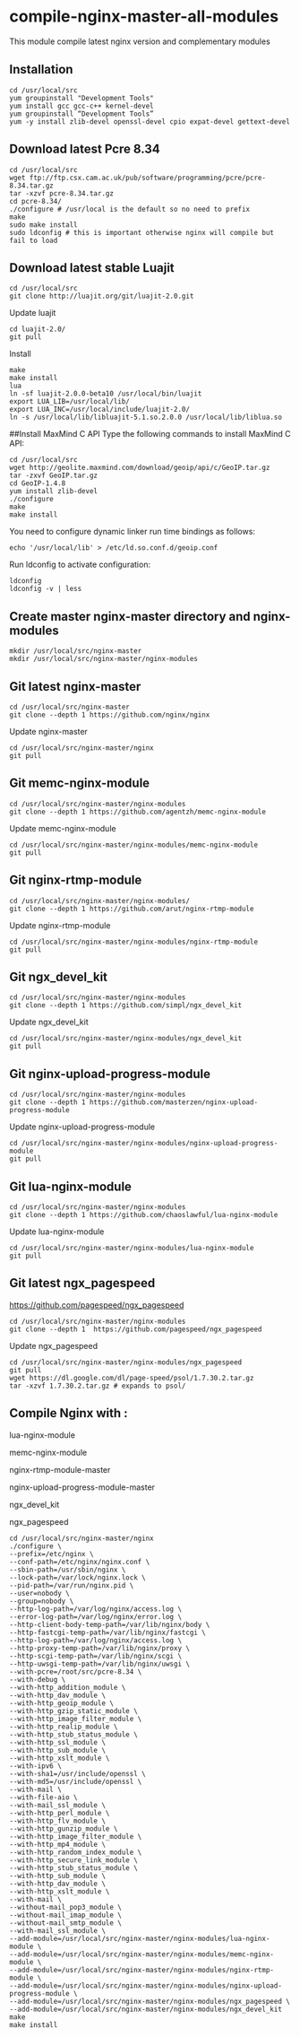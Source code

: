 compile-nginx-master-all-modules
================================

This module compile latest nginx version and complementary modules


## Installation

    cd /usr/local/src
    yum groupinstall "Development Tools"
    yum install gcc gcc-c++ kernel-devel
    yum groupinstall “Development Tools”
    yum -y install zlib-devel openssl-devel cpio expat-devel gettext-devel
    
## Download latest Pcre 8.34

    cd /usr/local/src
    wget ftp://ftp.csx.cam.ac.uk/pub/software/programming/pcre/pcre-8.34.tar.gz
    tar -xzvf pcre-8.34.tar.gz
    cd pcre-8.34/
    ./configure # /usr/local is the default so no need to prefix
    make
    sudo make install
    sudo ldconfig # this is important otherwise nginx will compile but fail to load
    
## Download latest stable Luajit

    cd /usr/local/src
    git clone http://luajit.org/git/luajit-2.0.git

Update luajit

    cd luajit-2.0/
    git pull
    
Install

    make
    make install
    lua
    ln -sf luajit-2.0.0-beta10 /usr/local/bin/luajit
    export LUA_LIB=/usr/local/lib/
    export LUA_INC=/usr/local/include/luajit-2.0/
    ln -s /usr/local/lib/libluajit-5.1.so.2.0.0 /usr/local/lib/liblua.so
    
##Install MaxMind C API
Type the following commands to install MaxMind C API:

    cd /usr/local/src
    wget http://geolite.maxmind.com/download/geoip/api/c/GeoIP.tar.gz
    tar -zxvf GeoIP.tar.gz
    cd GeoIP-1.4.8
    yum install zlib-devel
    ./configure
    make
    make install

You need to configure dynamic linker run time bindings as follows:

    echo '/usr/local/lib' > /etc/ld.so.conf.d/geoip.conf

Run ldconfig to activate configuration:

    ldconfig
    ldconfig -v | less

## Create master nginx-master directory and nginx-modules

    mkdir /usr/local/src/nginx-master
    mkdir /usr/local/src/nginx-master/nginx-modules
    
## Git latest nginx-master

    cd /usr/local/src/nginx-master
    git clone --depth 1 https://github.com/nginx/nginx
    
Update nginx-master

    cd /usr/local/src/nginx-master/nginx
    git pull

## Git memc-nginx-module

    cd /usr/local/src/nginx-master/nginx-modules
    git clone --depth 1 https://github.com/agentzh/memc-nginx-module
    
Update memc-nginx-module

    cd /usr/local/src/nginx-master/nginx-modules/memc-nginx-module
    git pull

## Git nginx-rtmp-module

    cd /usr/local/src/nginx-master/nginx-modules/
    git clone --depth 1 https://github.com/arut/nginx-rtmp-module
    
Update nginx-rtmp-module

    cd /usr/local/src/nginx-master/nginx-modules/nginx-rtmp-module
    git pull

## Git ngx_devel_kit

    cd /usr/local/src/nginx-master/nginx-modules
    git clone --depth 1 https://github.com/simpl/ngx_devel_kit
    
Update ngx_devel_kit

    cd /usr/local/src/nginx-master/nginx-modules/ngx_devel_kit
    git pull

## Git nginx-upload-progress-module

    cd /usr/local/src/nginx-master/nginx-modules
    git clone --depth 1 https://github.com/masterzen/nginx-upload-progress-module
    
Update nginx-upload-progress-module

    cd /usr/local/src/nginx-master/nginx-modules/nginx-upload-progress-module
    git pull

## Git lua-nginx-module

    cd /usr/local/src/nginx-master/nginx-modules
    git clone --depth 1 https://github.com/chaoslawful/lua-nginx-module
    
Update lua-nginx-module

    cd /usr/local/src/nginx-master/nginx-modules/lua-nginx-module
    git pull
    
## Git latest ngx_pagespeed

https://github.com/pagespeed/ngx_pagespeed

    cd /usr/local/src/nginx-master/nginx-modules
    git clone --depth 1  https://github.com/pagespeed/ngx_pagespeed
    
Update ngx_pagespeed

    cd /usr/local/src/nginx-master/nginx-modules/ngx_pagespeed
    git pull
    wget https://dl.google.com/dl/page-speed/psol/1.7.30.2.tar.gz
    tar -xzvf 1.7.30.2.tar.gz # expands to psol/

  
## Compile Nginx with :
lua-nginx-module

memc-nginx-module

nginx-rtmp-module-master

nginx-upload-progress-module-master

ngx_devel_kit

ngx_pagespeed

    cd /usr/local/src/nginx-master/nginx
    ./configure \
    --prefix=/etc/nginx \
    --conf-path=/etc/nginx/nginx.conf \
    --sbin-path=/usr/sbin/nginx \
    --lock-path=/var/lock/nginx.lock \
    --pid-path=/var/run/nginx.pid \
    --user=nobody \
    --group=nobody \
    --http-log-path=/var/log/nginx/access.log \
    --error-log-path=/var/log/nginx/error.log \
    --http-client-body-temp-path=/var/lib/nginx/body \
    --http-fastcgi-temp-path=/var/lib/nginx/fastcgi \
    --http-log-path=/var/log/nginx/access.log \
    --http-proxy-temp-path=/var/lib/nginx/proxy \
    --http-scgi-temp-path=/var/lib/nginx/scgi \
    --http-uwsgi-temp-path=/var/lib/nginx/uwsgi \
    --with-pcre=/root/src/pcre-8.34 \
    --with-debug \
    --with-http_addition_module \
    --with-http_dav_module \
    --with-http_geoip_module \
    --with-http_gzip_static_module \
    --with-http_image_filter_module \
    --with-http_realip_module \
    --with-http_stub_status_module \
    --with-http_ssl_module \
    --with-http_sub_module \
    --with-http_xslt_module \
    --with-ipv6 \
    --with-sha1=/usr/include/openssl \
    --with-md5=/usr/include/openssl \
    --with-mail \
    --with-file-aio \
    --with-mail_ssl_module \
    --with-http_perl_module \
    --with-http_flv_module \
    --with-http_gunzip_module \
    --with-http_image_filter_module \
    --with-http_mp4_module \
    --with-http_random_index_module \
    --with-http_secure_link_module \
    --with-http_stub_status_module \
    --with-http_sub_module \
    --with-http_dav_module \
    --with-http_xslt_module \
    --with-mail \
    --without-mail_pop3_module \
    --without-mail_imap_module \
    --without-mail_smtp_module \
    --with-mail_ssl_module \
    --add-module=/usr/local/src/nginx-master/nginx-modules/lua-nginx-module \
    --add-module=/usr/local/src/nginx-master/nginx-modules/memc-nginx-module \
    --add-module=/usr/local/src/nginx-master/nginx-modules/nginx-rtmp-module \
    --add-module=/usr/local/src/nginx-master/nginx-modules/nginx-upload-progress-module \
    --add-module=/usr/local/src/nginx-master/nginx-modules/ngx_pagespeed \
    --add-module=/usr/local/src/nginx-master/nginx-modules/ngx_devel_kit
    make
    make install
